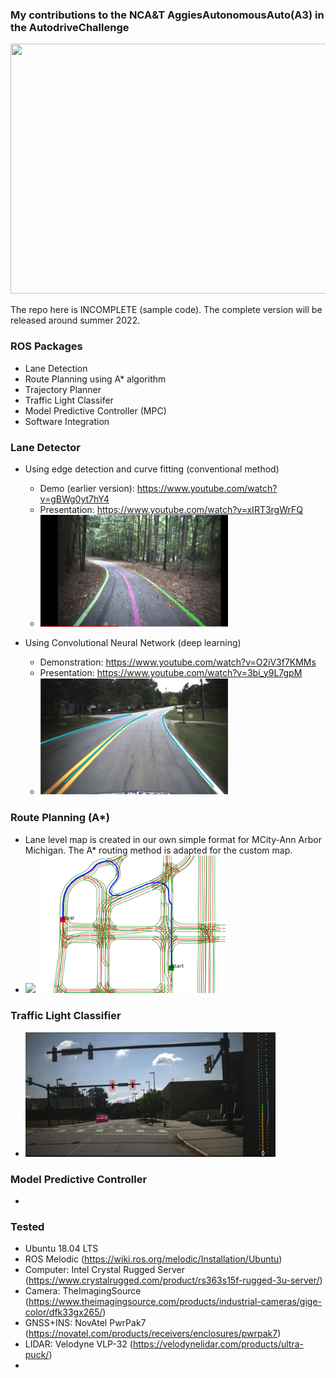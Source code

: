 ### My contributions to the NCA&T AggiesAutonomousAuto(A3) in the AutodriveChallenge

  <img src="src/mission_control/src/autodrive_2021.jpg" width="600" height="400" />

  The repo here is INCOMPLETE (sample code). The complete version will be released around summer 2022.

### ROS Packages
* Lane Detection 
* Route Planning using A* algorithm
* Trajectory Planner
* Traffic Light Classifer
* Model Predictive Controller (MPC)
* Software Integration

### Lane Detector
* Using edge detection and curve fitting (conventional method) 
  * Demo (earlier version): https://www.youtube.com/watch?v=gBWg0yt7hY4  
  * Presentation: https://www.youtube.com/watch?v=xIRT3rgWrFQ
  * <img src="images/conventional_detector.png" width="300" />
  
* Using Convolutional Neural Network (deep learning)
  * Demonstration: https://www.youtube.com/watch?v=O2iV3f7KMMs
  * Presentation: https://www.youtube.com/watch?v=3bi_y9L7gpM
  * <img src="images/cnn_detector.png" width="300" />
  
### Route Planning (A*)
* Lane level map is created in our own simple format for MCity-Ann Arbor Michigan. 
  The A* routing method is adapted for the custom map. 
* <img src="images/mcity_map.png" width = "300" /> <img src="images/routing_astar.png" width="300" />

### Traffic Light Classifier
* <img src="images/traffic_light_classifier.png" width="400" />

### Model Predictive Controller
* 

### Tested 
* Ubuntu 18.04 LTS
* ROS Melodic (https://wiki.ros.org/melodic/Installation/Ubuntu)
* Computer: Intel Crystal Rugged Server (https://www.crystalrugged.com/product/rs363s15f-rugged-3u-server/)
* Camera: TheImagingSource (https://www.theimagingsource.com/products/industrial-cameras/gige-color/dfk33gx265/)
* GNSS+INS: NovAtel PwrPak7 (https://novatel.com/products/receivers/enclosures/pwrpak7)
* LIDAR: Velodyne VLP-32 (https://velodynelidar.com/products/ultra-puck/)
* 


